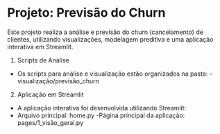 # Projeto: Previsão do Churn

Este projeto realiza a análise e previsão do churn (cancelamento) de clientes, utilizando visualizações, modelagem preditiva e uma aplicação interativa em Streamlit.

1) Scripts de Análise
  - Os scripts para análise e visualização estão organizados na pasta:
      -visualização/previsão_churn

2) Aplicação em Streamlit
- A aplicação interativa foi desenvolvida utilizando Streamlit:
- Arquivo principal: home.py
  -Página principal da aplicação: pages/1_visão_geral.py    
